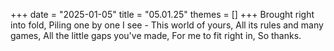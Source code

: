 +++
date = "2025-01-05"
title = "05.01.25"
themes = []
+++
Brought right into fold,
Piling one by one I see -
This world of yours,
All its rules and many games,
All the little gaps you've made,
For me to fit right in,
So thanks.
